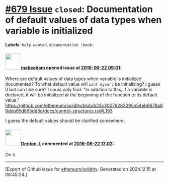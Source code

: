 # [\#679 Issue](https://github.com/ethereum/solidity/issues/679) `closed`: Documentation of default values of data types when variable is initialized
**Labels**: `help wanted`, `documentation :book:`


#### <img src="https://avatars.githubusercontent.com/u/13075761?u=a7c0adcb9f8ec9f89692ac5c9e2fb4f4bc8c02cd&v=4" width="50">[mabeebam](https://github.com/mabeebam) opened issue at [2016-06-22 09:01](https://github.com/ethereum/solidity/issues/679):

Where are default values of data types when variable is initialized documented?
To what default value will `uint myvar;` be initializing? I guess 0 but can I be sure?
I could only find: "In addition to this, if a variable is declared, it will be initialized at the beginning of the function to its default value."
https://github.com/ethereum/solidity/blob/b23c30079283095e54eb9678a88dda95d895dd6e/docs/control-structures.rst#L193

I guess the default values should be clarified somewhere.


#### <img src="https://avatars.githubusercontent.com/u/9620836?u=6a792ee80e79b87f64f6aa16bd323e5a7a7bad97&v=4" width="50">[Denton-L](https://github.com/Denton-L) commented at [2016-06-22 17:02](https://github.com/ethereum/solidity/issues/679#issuecomment-227809697):

On it.


-------------------------------------------------------------------------------



[Export of Github issue for [ethereum/solidity](https://github.com/ethereum/solidity). Generated on 2024.12.15 at 06:45:24.]

